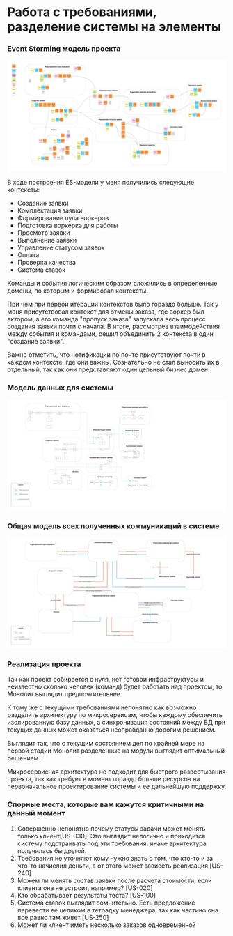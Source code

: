 # Работа с требованиями, разделение системы на элементы

### Event Storming модель проекта

![es](Event%20Storming.jpg)

В ходе построения ES-модели у меня получились следующие контексты:
- Создание заявки
- Комплектация заявки
- Формирование пула воркеров
- Подготовка воркерка для работы
- Просмотр заявки
- Выполнение заявки
- Управление статусом заявок
- Оплата
- Проверка качества
- Система ставок

Команды и события логическим образом сложились в определенные домены, по которым и формировал контексты. 

При чем при первой итерации контекстов было гораздо больше. Так у меня присутствовал контекст для отмены заказа, где воркер был актором, а его команда "пропуск заказа" запускала весь процесс создания заявки почти с начала. В итоге, рассмотрев взаимодействия между события и командами, решил объединить 2 контекста в один "создание заявки". 

Важно отметить, что нотификации по почте присутствуют почти в каждом контексте, где они важны. Сознательно не стал выносить их в отдельный, так как они представляют один цельный бизнес домен. 

### Модель данных для системы

![dm](Data%20Modeling.jpg)

### Общая модель всех полученных коммуникаций в системе

![es+dm](ES%20+%20DM.jpg)

### Реализация проекта

Так как проект собирается с нуля, нет готовой инфраструктуры и неизвестно сколько человек (команд) будет работать над проектом, то Монолит выглядит предпочтительнее. 

К тому же с текущими требованиями непонятно как возможно разделить архитектуру по микросервисам, чтобы каждому обеспечить изолированную базу данных, а синхронизация состояний между БД при текущих данных может оказаться неоправданно дорогим решением. 

Выглядит так, что с текущим состоянием дел по крайней мере на первой стадии Монолит разделенные на модули выглядит оптимальный решением.

Микросервисная архитектура не подходит для быстрого развертывания проекта, так как требует в момент гораздо больше ресурсов на первоначальное проектирование системы и ее дальнейшую поддержку. 

### Спорные места, которые вам кажутся критичными на данный момент

1. Совершенно непонятно почему статусы задачи может менять только клиент[US-030]. Это выглядит нелогично и приходится систему подстраивать под эти требования, иначе архитектура получилась бы другой.
2. Требования не уточняют кому нужно знать о том, что кто-то и за что-то начислил деньги, а от этого может зависеть реализация [US-240]
3. Можем ли менять состав заявки после расчета стоимости, если клиента она не устроит, например? [US-020]
4. Кто обрабатывает результаты теста? [US-100]
5. Система ставок выглядит сомнительно. Есть предложение перевести ее целиком в тетрадку менеджера, так как частино она все равно там живет [US-250]
6. Может ли клиент иметь несколько заказов одновременно?